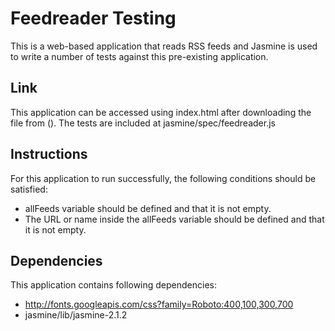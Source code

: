 # Feedreader Testing


This is a web-based application that reads RSS feeds and Jasmine is used to write a number of tests against this pre-existing application.

## Link

This application can be accessed using index.html after downloading the file from ().
The tests are included at jasmine/spec/feedreader.js

## Instructions

For this application to run successfully, the following conditions should be satisfied:
- allFeeds variable should be defined and that it is not empty.
- The URL or name inside the allFeeds variable should be defined and that it is not empty.

## Dependencies

This application contains following dependencies:
- http://fonts.googleapis.com/css?family=Roboto:400,100,300,700
- jasmine/lib/jasmine-2.1.2